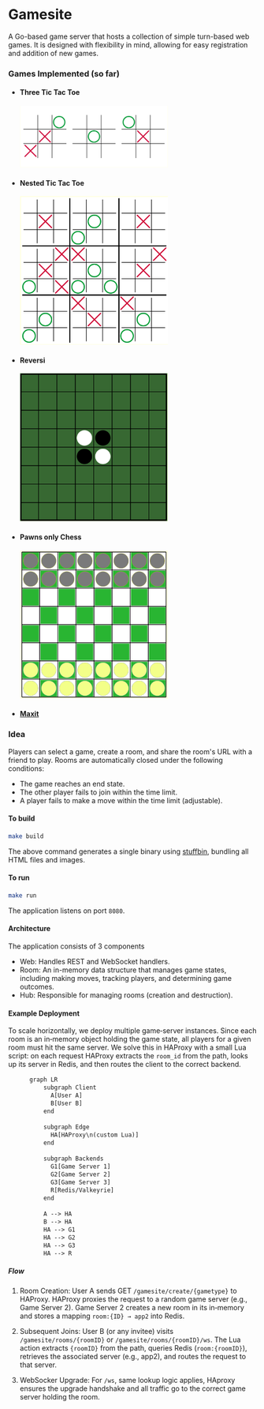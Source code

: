 # Gamesite

A Go-based game server that hosts a collection of simple turn-based web games. It is designed with flexibility in mind, allowing for easy registration and addition of new games.

### Games Implemented (so far)

* #### Three Tic Tac Toe
  <img src="tttt.png" width="300" height="125">

* #### Nested Tic Tac Toe
  <img src="nttt.png" width="300" height="301">

* #### Reversi
  <img src="reversi.png" width="300" height="300">

* #### Pawns only Chess
  <img src="poc.png" width="300" height="300">

* #### [Maxit](https://play.google.com/store/apps/details?id=com.loonybot.maxitmonkey&gl=US)


### Idea

Players can select a game, create a room, and share the room's URL with a friend to play. Rooms are automatically closed under the following conditions:
- The game reaches an end state.
- The other player fails to join within the time limit.
- A player fails to make a move within the time limit (adjustable).


#### To build


```bash
make build
```

The above command generates a single binary using [stuffbin](https://github.com/knadh/stuffbin), bundling all HTML files and images.

#### To run

```bash
make run
```

The application listens on port ```8080```.

#### Architecture
The application consists of 3 components

* Web: Handles REST and WebSocket handlers.
* Room: An in-memory data structure that manages game states, including making moves, tracking players, and determining game outcomes.
* Hub: Responsible for managing rooms (creation and destruction).

#### Example Deployment

To scale horizontally, we deploy multiple game‑server instances. Since each room is an in‑memory object holding the game state, all players for a given room must hit the same server. We solve this in HAProxy with a small Lua script: on each request HAProxy extracts the ```room_id``` from the path, looks up its server in Redis, and then routes the client to the correct backend.

```mermaid
      graph LR
          subgraph Client
            A[User A] 
            B[User B]
          end

          subgraph Edge
            HA[HAProxy\n(custom Lua)]
          end

          subgraph Backends
            G1[Game Server 1]
            G2[Game Server 2]
            G3[Game Server 3]
            R[Redis/Valkeyrie]
          end

          A --> HA
          B --> HA
          HA --> G1
          HA --> G2
          HA --> G3
          HA --> R
```
##### Flow
1) Room Creation: User A sends GET `/gamesite/create/{gametype}` to HAProxy. HAProxy proxies the request to a random game server (e.g., Game Server 2). Game Server 2 creates a new room in its in‑memory and stores a mapping ```room:{ID} → app2``` into Redis.

2) Subsequent Joins: User B (or any invitee) visits `/gamesite/rooms/{roomID}` or `/gamesite/rooms/{roomID}/ws`. The Lua action extracts `{roomID}` from the path, queries Redis (`room:{roomID}`), retrieves the associated server (e.g., app2), and routes the request to that server.

3) WebSocker Upgrade: For ```/ws```, same lookup logic applies, HAproxy ensures the upgrade handshake and all traffic go to the correct game server holding the room.
